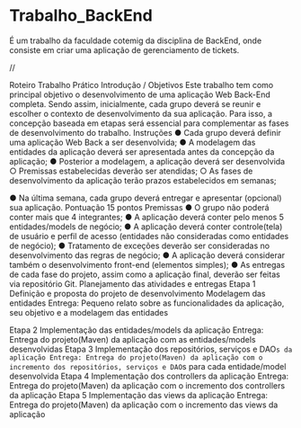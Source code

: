# Trabalho_BackEnd
É um trabalho da faculdade cotemig da disciplina de BackEnd, onde consiste em criar uma aplicação de gerenciamento de tickets.

//

Roteiro Trabalho Prático
Introdução / Objetivos
Este trabalho tem como principal objetivo o desenvolvimento de uma aplicação Web
Back-End completa. Sendo assim, inicialmente, cada grupo deverá se reunir e escolher o
contexto de desenvolvimento da sua aplicação. Para isso, a concepção baseada em etapas
será essencial para complementar as fases de desenvolvimento do trabalho.
Instruções
● Cada grupo deverá definir uma aplicação Web Back a ser desenvolvida;
● A modelagem das entidades da aplicação deverá ser apresentada antes da
concepção da aplicação;
● Posterior a modelagem, a aplicação deverá ser desenvolvida
○ Premissas estabelecidas deverão ser atendidas;
○ As fases de desenvolvimento da aplicação terão prazos estabelecidos em
semanas;

● Na última semana, cada grupo deverá entregar e apresentar (opcional) sua
aplicação.
Pontuação
15 pontos
Premissas
● O grupo não poderá conter mais que 4 integrantes;
● A aplicação deverá conter pelo menos 5 entidades/models de negócio;
● A aplicação deverá conter controle(tela) de usuário e perfil de acesso (entidades não
consideradas como entidades de negócio);
● Tratamento de exceções deverão ser consideradas no desenvolvimento das regras
de negócio;
● A aplicação deverá considerar também o desenvolvimento front-end (elementos
simples);
● As entregas de cada fase do projeto, assim como a aplicação final, deverão ser
feitas via repositório Git.
Planejamento das atividades e entregas
Etapa 1
Definição e proposta do projeto de desenvolvimento
Modelagem das entidades
Entrega: Pequeno relato sobre as funcionalidades da aplicação, seu objetivo e a
modelagem das entidades

Etapa 2
Implementação das entidades/models da aplicação
Entrega: Entrega do projeto(Maven) da aplicação com as entidades/models desenvolvidas
Etapa 3
Implementação dos repositórios, serviços e DAO`s da aplicação
Entrega: Entrega do projeto(Maven) da aplicação com o incremento dos repositórios,
serviços e DAO`s para cada entidade/model desenvolvida
Etapa 4
Implementação dos controllers da aplicação
Entrega: Entrega do projeto(Maven) da aplicação com o incremento dos controllers da
aplicação
Etapa 5
Implementação das views da aplicação
Entrega: Entrega do projeto(Maven) da aplicação com o incremento das views da aplicação
